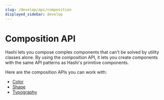 ```yaml
---
slug: /develop/api/composition
displayed_sidebar: develop
---
```

# Composition API
Hashi lets you compose complex components that can't be solved by utility classes alone. By using the composition API, it lets you create components with the same API patterns as Hashi's primitive components.

Here are the composition APIs you can work with:
- [Color](color.md)
- [Shape](shape.md)
- [Typography](typography.md)